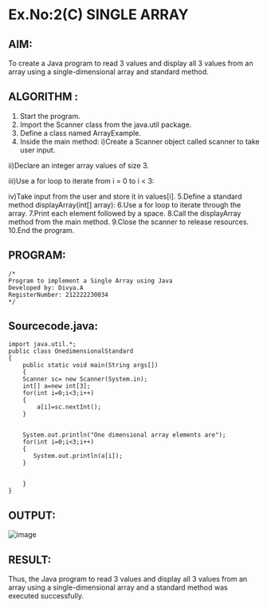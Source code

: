 # Ex.No:2(C)    SINGLE ARRAY

## AIM:
To create a Java program to read 3 values and display all 3 values from an array using a single-dimensional array and standard method.

## ALGORITHM :
1.	Start the program.
2.	Import the Scanner class from the java.util package.
3.	Define a class named ArrayExample.
4.	Inside the main method:
i)Create a Scanner object called scanner to take user input.

ii)Declare an integer array values of size 3.

iii)Use a for loop to iterate from i = 0 to i < 3:

iv)Take input from the user and store it in values[i].
5.Define a standard method displayArray(int[] array):
6.Use a for loop to iterate through the array.
7.Print each element followed by a space.
8.Call the displayArray method from the main method.
9.Close the scanner to release resources.
10.End the program.

## PROGRAM:
 ```
/*
Program to implement a Single Array using Java
Developed by: Divya.A 
RegisterNumber: 212222230034
*/
```

## Sourcecode.java:

```
import java.util.*;
public class OnedimensionalStandard
{
	public static void main(String args[])
	{ 
	Scanner sc= new Scanner(System.in); 
	int[] a=new int[3];  
	for(int i=0;i<3;i++)
	{
	    a[i]=sc.nextInt();
	}
	 
	 
	System.out.println("One dimensional array elements are");    
	for(int i=0;i<3;i++)
	{
	   System.out.println(a[i]);
	}
	 

	}
}
```





## OUTPUT:

![image](https://github.com/user-attachments/assets/0c4c72c4-c216-4774-aaeb-0da526924e7f)


## RESULT:
Thus, the Java program to read 3 values and display all 3 values from an array using a single-dimensional array and a standard method was executed successfully.




